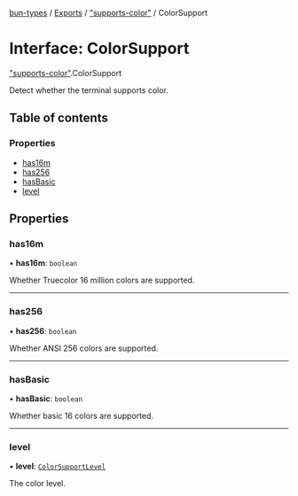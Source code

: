 [bun-types](https://github.com/oven-sh/bun-types/blob/master/api-docs/README.md) / [Exports](https://github.com/oven-sh/bun-types/blob/master/api-docs/modules.md) / ["supports-color"](https://github.com/oven-sh/bun-types/blob/master/api-docs/modules/supports_color_.md) / ColorSupport

# Interface: ColorSupport

["supports-color"](https://github.com/oven-sh/bun-types/blob/master/api-docs/modules/supports_color_.md).ColorSupport

Detect whether the terminal supports color.

## Table of contents

### Properties

- [has16m](https://github.com/oven-sh/bun-types/blob/master/api-docs/interfaces/supports_color_.ColorSupport.md#has16m)
- [has256](https://github.com/oven-sh/bun-types/blob/master/api-docs/interfaces/supports_color_.ColorSupport.md#has256)
- [hasBasic](https://github.com/oven-sh/bun-types/blob/master/api-docs/interfaces/supports_color_.ColorSupport.md#hasbasic)
- [level](https://github.com/oven-sh/bun-types/blob/master/api-docs/interfaces/supports_color_.ColorSupport.md#level)

## Properties

### has16m

• **has16m**: `boolean`

Whether Truecolor 16 million colors are supported.

___

### has256

• **has256**: `boolean`

Whether ANSI 256 colors are supported.

___

### hasBasic

• **hasBasic**: `boolean`

Whether basic 16 colors are supported.

___

### level

• **level**: [`ColorSupportLevel`](https://github.com/oven-sh/bun-types/blob/master/api-docs/modules/supports_color_.md#colorsupportlevel)

The color level.
